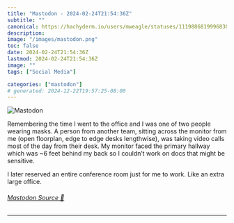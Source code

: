 ```yaml
---
title: "Mastodon - 2024-02-24T21:54:36Z"
subtitle: ""
canonical: https://hachyderm.io/users/mweagle/statuses/111988681999683060
description:
image: "/images/mastodon.png"
toc: false
date: 2024-02-24T21:54:36Z
lastmod: 2024-02-24T21:54:36Z
image: ""
tags: ["Social Media"]

categories: ["mastodon"]
# generated: 2024-12-22T19:57:25-08:00
---
```

![Mastodon](/images/mastodon.png)

<p>Remembering the time I went to the office and I was one of two people wearing masks. A person from another team, sitting across the monitor from me (open floorplan, edge to edge desks lengthwise), was taking video calls most of the day from their desk. My monitor faced the primary hallway which was ~6 feet behind my back so I couldn’t work on docs that might be sensitive. </p><p>I later reserved an entire conference room just for me to work.  Like an extra large office.</p>


###### [Mastodon Source 🐘](https://hachyderm.io/@mweagle/111988681999683060)

___

